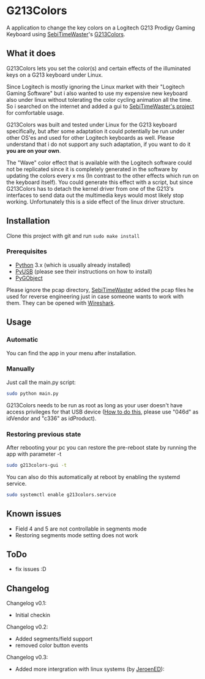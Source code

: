 # G213Colors
A application to change the key colors on a Logitech G213 Prodigy Gaming Keyboard using [SebiTimeWaster](https://github.com/SebiTimeWaster)'s [G213Colors](https://github.com/SebiTimeWaster/G213Colors).

## What it does
G213Colors lets you set the color(s) and certain effects of the illuminated keys on a G213 keyboard under Linux.

Since Logitech is mostly ignoring the Linux market with their "Logitech Gaming Software" but i also wanted to use my expensive new keyboard also under linux without tolerating the color cycling animation all the time. So i searched on the internet and added a gui to [SebiTimeWaster's project](https://github.com/SebiTimeWaster/G213Colors) for comfortable usage.

G213Colors was built and tested under Linux for the G213 keyboard specifically, but after some adaptation it could potentially be run under other OS'es and used for other Logitech keyboards as well.
Please understand that i do not support any such adaptation, if you want to do it **you are on your own**.

The "Wave" color effect that is available with the Logitech software could not be replicated since it is completely generated in the software by updating the colors every x ms (In contrast to the other effects which run on the keyboard itself). You could generate this effect with a script, but since G213Colors has to detach the kernel driver from one of the G213's interfaces to send data out the multimedia keys would most likely stop working. Unfortunately this is a side effect of the linux driver structure.

## Installation
Clone this project with git and run `sudo make install`

### Prerequisites
* [Python](https://www.python.org/) 3.x (which is usually already installed)
* [PyUSB](https://github.com/walac/pyusb) (please see their instructions on how to install)
* [PyGObject](https://wiki.gnome.org/action/show/Projects/PyGObject)

Please ignore the pcap directory, [SebiTimeWaster](https://github.com/SebiTimeWaster) added the pcap files he used for reverse engineering just in case someone wants to work with them. They can be opened with [Wireshark](https://en.wikipedia.org/wiki/Wireshark).

## Usage

### Automatic
You can find the app in your menu after installation.

### Manually
Just call the main.py script:

```Bash
sudo python main.py
```
G213Colors needs to be run as root as long as your user doesn't have access privileges for that USB device ([How to do this](http://stackoverflow.com/a/32022908/2948666), please use "046d" as idVendor and "c336" as idProduct).

### Restoring previous state
After rebooting your pc you can restore the pre-reboot state by running the app with parameter -t

```Bash
sudo g213colors-gui -t
```

You can also do this automatically at reboot by enabling the systemd service.

```Bash
sudo systemctl enable g213colors.service
``` 

## Known issues
* Field 4 and 5 are not controllable in segments mode
* Restoring segments mode setting does not work

## ToDo
* fix issues :D

## Changelog
Changelog v0.1:
* Initial checkin

Changelog v0.2:
* Added segments/field support
* removed color button events

Changelog v0.3:
* Added more intergration with linux systems (by [JeroenED](https://github.com/JeroenED)):

